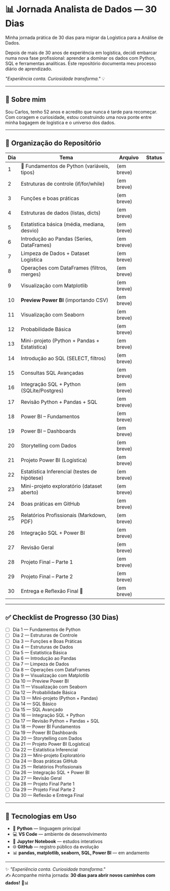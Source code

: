# 📊 Jornada Analista de Dados — 30 Dias  
Minha jornada prática de 30 dias para migrar da Logística para a Análise de Dados.  

Depois de mais de 30 anos de experiência em logística, decidi embarcar numa nova fase profissional: aprender a dominar os dados com Python, SQL e ferramentas analíticas. Este repositório documenta meu processo diário de aprendizado.  

*"Experiência conta. Curiosidade transforma."* 💡  

---

## 🧭 Sobre mim  
Sou Carlos, tenho 52 anos e acredito que nunca é tarde para recomeçar.  
Com coragem e curiosidade, estou construindo uma nova ponte entre minha bagagem de logística e o universo dos dados.  

---

## 📂 Organização do Repositório  

| Dia | Tema | Arquivo | Status |
|-----|------|---------|--------|
| 1   | 🐍 Fundamentos de Python (variáveis, tipos) | (em breve) |   |
| 2   | Estruturas de controle (if/for/while)   | (em breve) |   |
| 3   | Funções e boas práticas | (em breve) |   |
| 4   | Estruturas de dados (listas, dicts) | (em breve) |   |
| 5   | Estatística básica (média, mediana, desvio) | (em breve) |   |
| 6   | Introdução ao Pandas (Series, DataFrames) | (em breve) |   |
| 7   | Limpeza de Dados + Dataset Logística | (em breve) |   |
| 8   | Operações com DataFrames (filtros, merges) | (em breve) |   |
| 9   | Visualização com Matplotlib | (em breve) |   |
| 10  | **Preview Power BI** (importando CSV) | (em breve) |   |
| 11  | Visualização com Seaborn | (em breve) |   |
| 12  | Probabilidade Básica | (em breve) |   |
| 13  | Mini-projeto (Python + Pandas + Estatística) | (em breve) |   |
| 14  | Introdução ao SQL (SELECT, filtros) | (em breve) |   |
| 15  | Consultas SQL Avançadas | (em breve) |   |
| 16  | Integração SQL + Python (SQLite/Postgres) | (em breve) |   |
| 17  | Revisão Python + Pandas + SQL | (em breve) |   |
| 18  | Power BI – Fundamentos | (em breve) |   |
| 19  | Power BI – Dashboards | (em breve) |   |
| 20  | Storytelling com Dados | (em breve) |   |
| 21  | Projeto Power BI (Logística) | (em breve) |   |
| 22  | Estatística Inferencial (testes de hipótese) | (em breve) |   |
| 23  | Mini-projeto exploratório (dataset aberto) | (em breve) |   |
| 24  | Boas práticas em GitHub | (em breve) |   |
| 25  | Relatórios Profissionais (Markdown, PDF) | (em breve) |   |
| 26  | Integração SQL + Power BI | (em breve) |   |
| 27  | Revisão Geral | (em breve) |   |
| 28  | Projeto Final – Parte 1 | (em breve) |   |
| 29  | Projeto Final – Parte 2 | (em breve) |   |
| 30  | Entrega e Reflexão Final 🎯 | (em breve) |   |

---

## ✅ Checklist de Progresso (30 Dias)  

- [ ] Dia 1 — Fundamentos de Python  
- [ ] Dia 2 — Estruturas de Controle  
- [ ] Dia 3 — Funções e Boas Práticas  
- [ ] Dia 4 — Estruturas de Dados  
- [ ] Dia 5 — Estatística Básica  
- [ ] Dia 6 — Introdução ao Pandas  
- [ ] Dia 7 — Limpeza de Dados  
- [ ] Dia 8 — Operações com DataFrames  
- [ ] Dia 9 — Visualização com Matplotlib  
- [ ] Dia 10 — Preview Power BI  
- [ ] Dia 11 — Visualização com Seaborn  
- [ ] Dia 12 — Probabilidade Básica  
- [ ] Dia 13 — Mini-projeto (Python + Pandas)  
- [ ] Dia 14 — SQL Básico  
- [ ] Dia 15 — SQL Avançado  
- [ ] Dia 16 — Integração SQL + Python  
- [ ] Dia 17 — Revisão Python + Pandas + SQL  
- [ ] Dia 18 — Power BI Fundamentos  
- [ ] Dia 19 — Power BI Dashboards  
- [ ] Dia 20 — Storytelling com Dados  
- [ ] Dia 21 — Projeto Power BI (Logística)  
- [ ] Dia 22 — Estatística Inferencial  
- [ ] Dia 23 — Mini-projeto Exploratório  
- [ ] Dia 24 — Boas práticas GitHub  
- [ ] Dia 25 — Relatórios Profissionais  
- [ ] Dia 26 — Integração SQL + Power BI  
- [ ] Dia 27 — Revisão Geral  
- [ ] Dia 28 — Projeto Final Parte 1  
- [ ] Dia 29 — Projeto Final Parte 2  
- [ ] Dia 30 — Reflexão e Entrega Final  

---

## 🧪 Tecnologias em Uso  
- 🐍 **Python** — linguagem principal  
- 💻 **VS Code** — ambiente de desenvolvimento  
- 📓 **Jupyter Notebook** — estudos interativos  
- 🌐 **GitHub** — registro público da evolução  
- 📊 **pandas, matplotlib, seaborn, SQL, Power BI** — em andamento  

---

✨ *"Experiência conta. Curiosidade transforma."*  
✍️ Acompanhe minha jornada: **30 dias para abrir novos caminhos com dados!** 💪📊  
